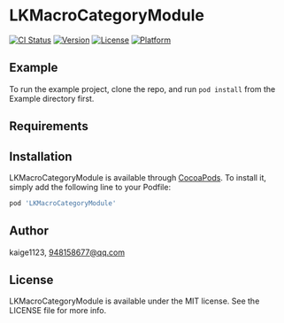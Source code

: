 # LKMacroCategoryModule

[![CI Status](https://img.shields.io/travis/kaige1123/LKMacroCategoryModule.svg?style=flat)](https://travis-ci.org/kaige1123/LKMacroCategoryModule)
[![Version](https://img.shields.io/cocoapods/v/LKMacroCategoryModule.svg?style=flat)](https://cocoapods.org/pods/LKMacroCategoryModule)
[![License](https://img.shields.io/cocoapods/l/LKMacroCategoryModule.svg?style=flat)](https://cocoapods.org/pods/LKMacroCategoryModule)
[![Platform](https://img.shields.io/cocoapods/p/LKMacroCategoryModule.svg?style=flat)](https://cocoapods.org/pods/LKMacroCategoryModule)

## Example

To run the example project, clone the repo, and run `pod install` from the Example directory first.

## Requirements

## Installation

LKMacroCategoryModule is available through [CocoaPods](https://cocoapods.org). To install
it, simply add the following line to your Podfile:

```ruby
pod 'LKMacroCategoryModule'
```

## Author

kaige1123, 948158677@qq.com

## License

LKMacroCategoryModule is available under the MIT license. See the LICENSE file for more info.

